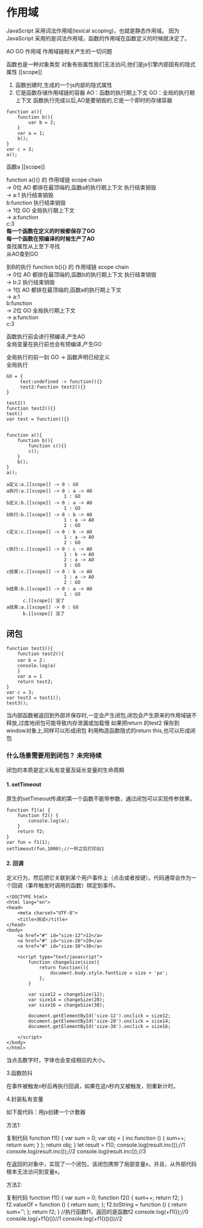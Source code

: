 # 作用域

JavaScript 采用词法作用域(lexical scoping)，也就是静态作用域。
因为 JavaScript 采用的是词法作用域，函数的作用域在函数定义的时候就决定了。

AO GO 作用域
作用域链相关产生的一切问题

函数也是一种对象类型
对象有些属性我们无法访问,他们是js引擎内部固有的隐式属性
[[scope]]

1. 函数创建时,生成的一个js内部的隐式属性
2. 它是函数存储作用域链的容器
   AO：函数的执行期上下文
   GO：全局的执行期上下文
   函数执行完成以后,AO是要销毁的,它是一个即时的存储容器

```   
function a(){
    function b(){
        var b = 2;
    }
    var a = 1;
    b();
}
var c = 3;
a();
```

函数a [[scope]]

function a(){} 的 作用域链 scope chain  
 -> 0位 AO 都排在最顶端的,函数a的执行期上下文 执行结束销毁  
 -> a:1                                     执行结束销毁  
    b:function                              执行结束销毁  
 -> 1位 GO 全局执行期上下文   
 -> a:function   
    c:3  
**每一个函数在定义的时候都保存了GO**  
**每一个函数在预编译的时候生产了AO**   
查找属性从上至下寻找  
从AO查到GO  

到B的执行
function b(){} 的 作用域链 scope chain  
 -> 0位 AO 都排在最顶端的,函数b的执行期上下文   执行结束销毁  
 -> b:2                                       执行结束销毁  
 -> 1位 AO 都排在最顶端的,函数a的执行期上下文  
 -> a:1  
    b:function  
 -> 2位 GO 全局执行期上下文  
 -> a:function  
    c:3  


函数执行前会进行预编译,产生AO  
全局变量在执行前也会有预编译,产生GO  

全局执行的前一刻 GO -> 函数声明已经定义  
全局执行  
```
GO = {
     test:undefined -> function(){}
     test2:function test2(){}   
}

test2()
function test2(){}
test()
var test = function(){}


function a(){
    function b(){
        function c(){}
        c();
    }
    b();
}
a();

a定义:a.[[scope]] -> 0 : GO
a执行:a.[[scope]] -> 0 : a -> AO
                     1 : GO
b定义:b.[[scope]] -> 0 : a -> AO
                     1 : GO
b执行:b.[[scope]] -> 0 : b -> AO
                     1 : a -> AO
                     2 : GO
c定义:c.[[scope]] -> 0 : b -> AO
                     1 : a -> AO
                     2 : GO
c执行:c.[[scope]] -> 0 : c -> AO
                     1 : b -> AO
                     2 : a -> AO
                     3 : GO
c结束:c.[[scope]] -> 0 : b -> AO
                     1 : a -> AO
                     2 : GO
b结束:b.[[scope]] -> 0 : a -> AO
                     1 : GO
      c.[[scope]] 没了
a结束:a.[[scope]] -> 0 : GO
      b.[[scope]] 没了
```

## 闭包

```
function test1(){
    function test2(){
    var b = 2；
    console.log(a)
    }
    var a = 1
    return test2;
}
var c = 3;
var test3 = test1();
test3();
```

当内部函数被返回到外部并保存时,一定会产生闭包,闭包会产生原来的作用域链不释放,过度地闭包可能导致内存泄漏或加载慢
如果把return 的test2 保存到window对象上,同样可以形成闭包
利用构造函数隐式的return this,也可以形成闭包

### 什么场景需要用到闭包？ 未完待续
闭包的本质是定义私有变量及延长变量的生命周期
#### 1. setTimeout

原生的setTimeout传递的第一个函数不能带参数，通过闭包可以实现传参效果。

```
function f1(a) {
    function f2() {
        console.log(a);
    }
    return f2;
}
var fun = f1(1);
setTimeout(fun,1000);//一秒之后打印出1
```

#### 2. 回调

定义行为，然后把它关联到某个用户事件上（点击或者按键）。代码通常会作为一个回调（事件触发时调用的函数）绑定到事件。

```
<!DOCTYPE html>
<html lang="en">
<head>
    <meta charset="UTF-8">
    <title>测试</title>
</head>
<body>
    <a href="#" id="size-12">12</a>
    <a href="#" id="size-20">20</a>
    <a href="#" id="size-30">30</a>

    <script type="text/javascript">
        function changeSize(size){
            return function(){
                document.body.style.fontSize = size + 'px';
            };
        }

        var size12 = changeSize(12);
        var size14 = changeSize(20);
        var size16 = changeSize(30);

        document.getElementById('size-12').onclick = size12;
        document.getElementById('size-20').onclick = size14;
        document.getElementById('size-30').onclick = size16;

    </script>
</body>
</html>
```

当点击数字时，字体也会变成相应的大小。

3.函数防抖

在事件被触发n秒后再执行回调，如果在这n秒内又被触发，则重新计时。


4.封装私有变量

如下面代码：用js创建一个计数器

方法1:

复制代码
function f1() {
var sum = 0;
var obj = {
inc:function () {
sum++;
return sum;
}
};
return obj;
}
let result = f1();
console.log(result.inc());//1
console.log(result.inc());//2
console.log(result.inc());//3

在返回的对象中，实现了一个闭包，该闭包携带了局部变量x，并且，从外部代码根本无法访问到变量x。

方法2:

复制代码
function f1() {
var sum = 0;
function f2() {
sum++;
return f2;
}
f2.valueOf = function () {
return sum;
};
f2.toString = function () {
return sum+'';
};
return f2;
}
//执行函数f1，返回的是函数f2
console.log(+f1());//0
console.log(+f1()())//1
console.log(+f1()()())//2

```